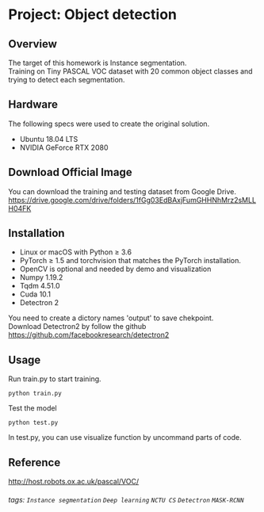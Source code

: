 # Project: Object detection

## Overview
The target of this homework is Instance segmentation.  
Training on Tiny PASCAL VOC dataset with 20 common object classes and trying to detect each segmentation.

## Hardware
The following specs were used to create the original solution.

* Ubuntu 18.04 LTS
* NVIDIA GeForce RTX 2080

## Download Official Image
You can download the training and testing dataset from Google Drive.  
https://drive.google.com/drive/folders/1fGg03EdBAxjFumGHHNhMrz2sMLLH04FK

## Installation
* Linux or macOS with Python ≥ 3.6
* PyTorch ≥ 1.5 and torchvision that matches the PyTorch installation.
* OpenCV is optional and needed by demo and visualization
* Numpy 1.19.2
* Tqdm 4.51.0
* Cuda 10.1
* Detectron 2
 
You need to create a dictory names 'output' to save chekpoint.  
Download Detectron2 by follow the github  
https://github.com/facebookresearch/detectron2
  
## Usage
Run train.py to start training.   
```
python train.py
```

Test the model  
```
python test.py
```  
In test.py, you can use visualize function by uncommand parts of code.

## Reference
http://host.robots.ox.ac.uk/pascal/VOC/   

###### tags: `Instance segmentation` `Deep learning` `NCTU CS` `Detectron` `MASK-RCNN`
